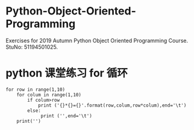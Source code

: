 # Python-Object-Oriented-Programming
Exercises for 2019 Autumn Python Object Oriented Programming Course. StuNo: 51194501025.

# python 课堂练习 for 循环

```
for row in range(1,10)
    for colum in range(1,10)
        if colum>row
            print ('{}*{}={}'.format(row,colum,row*colum),end='\t')
        else: 
             print ('',end='\t')
    print('')  
   
   
